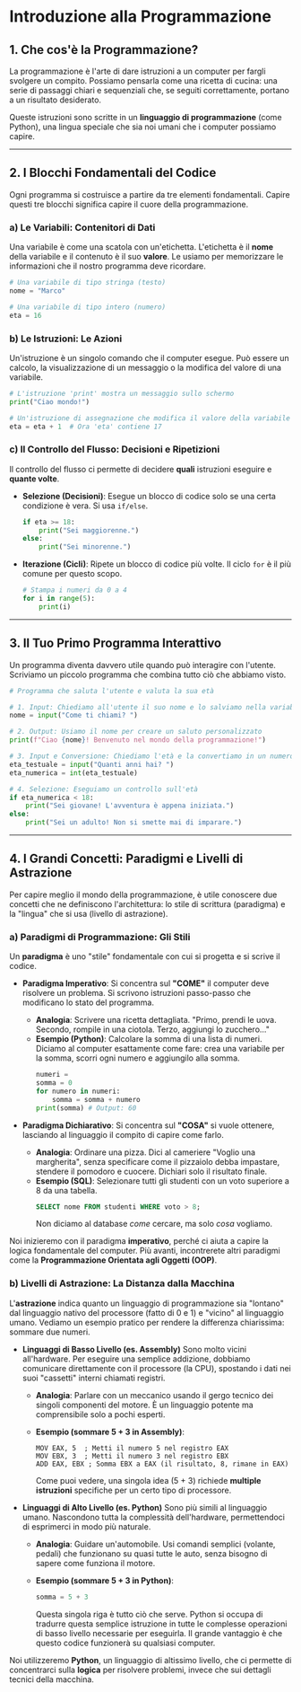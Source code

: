 # Introduzione alla Programmazione

## 1. Che cos'è la Programmazione?

La programmazione è l'arte di dare istruzioni a un computer per fargli svolgere un compito. Possiamo pensarla come una ricetta di cucina: una serie di passaggi chiari e sequenziali che, se seguiti correttamente, portano a un risultato desiderato.

Queste istruzioni sono scritte in un **linguaggio di programmazione** (come Python), una lingua speciale che sia noi umani che i computer possiamo capire.

---

## 2. I Blocchi Fondamentali del Codice

Ogni programma si costruisce a partire da tre elementi fondamentali. Capire questi tre blocchi significa capire il cuore della programmazione.

### a) Le Variabili: Contenitori di Dati

Una variabile è come una scatola con un'etichetta. L'etichetta è il **nome** della variabile e il contenuto è il suo **valore**. Le usiamo per memorizzare le informazioni che il nostro programma deve ricordare.

```python
# Una variabile di tipo stringa (testo)
nome = "Marco"

# Una variabile di tipo intero (numero)
eta = 16
```

### b) Le Istruzioni: Le Azioni

Un'istruzione è un singolo comando che il computer esegue. Può essere un calcolo, la visualizzazione di un messaggio o la modifica del valore di una variabile.

```python
# L'istruzione 'print' mostra un messaggio sullo schermo
print("Ciao mondo!")

# Un'istruzione di assegnazione che modifica il valore della variabile 'eta'
eta = eta + 1  # Ora 'eta' contiene 17
```

### c) Il Controllo del Flusso: Decisioni e Ripetizioni

Il controllo del flusso ci permette di decidere **quali** istruzioni eseguire e **quante volte**.

*   **Selezione (Decisioni)**: Esegue un blocco di codice solo se una certa condizione è vera. Si usa `if/else`.

    ```python
    if eta >= 18:
        print("Sei maggiorenne.")
    else:
        print("Sei minorenne.")
    ```

*   **Iterazione (Cicli)**: Ripete un blocco di codice più volte. Il ciclo `for` è il più comune per questo scopo.

    ```python
    # Stampa i numeri da 0 a 4
    for i in range(5):
        print(i)
    ```

---

## 3. Il Tuo Primo Programma Interattivo

Un programma diventa davvero utile quando può interagire con l'utente. Scriviamo un piccolo programma che combina tutto ciò che abbiamo visto.

```python
# Programma che saluta l'utente e valuta la sua età

# 1. Input: Chiediamo all'utente il suo nome e lo salviamo nella variabile 'nome'
nome = input("Come ti chiami? ")

# 2. Output: Usiamo il nome per creare un saluto personalizzato
print(f"Ciao {nome}! Benvenuto nel mondo della programmazione!")

# 3. Input e Conversione: Chiediamo l'età e la convertiamo in un numero intero
eta_testuale = input("Quanti anni hai? ")
eta_numerica = int(eta_testuale)

# 4. Selezione: Eseguiamo un controllo sull'età
if eta_numerica < 18:
    print("Sei giovane! L'avventura è appena iniziata.")
else:
    print("Sei un adulto! Non si smette mai di imparare.")
```

---

## 4. I Grandi Concetti: Paradigmi e Livelli di Astrazione

Per capire meglio il mondo della programmazione, è utile conoscere due concetti che ne definiscono l'architettura: lo stile di scrittura (paradigma) e la "lingua" che si usa (livello di astrazione).

### a) Paradigmi di Programmazione: Gli Stili

Un **paradigma** è uno "stile" fondamentale con cui si progetta e si scrive il codice.

*   **Paradigma Imperativo**: Si concentra sul **"COME"** il computer deve risolvere un problema. Si scrivono istruzioni passo-passo che modificano lo stato del programma.
    *   **Analogia**: Scrivere una ricetta dettagliata. "Primo, prendi le uova. Secondo, rompile in una ciotola. Terzo, aggiungi lo zucchero..."
    *   **Esempio (Python)**: Calcolare la somma di una lista di numeri. Diciamo al computer esattamente come fare: crea una variabile per la somma, scorri ogni numero e aggiungilo alla somma.
        ```python
        numeri =
        somma = 0
        for numero in numeri:
            somma = somma + numero
        print(somma) # Output: 60
        ```

*   **Paradigma Dichiarativo**: Si concentra sul **"COSA"** si vuole ottenere, lasciando al linguaggio il compito di capire come farlo.
    *   **Analogia**: Ordinare una pizza. Dici al cameriere "Voglio una margherita", senza specificare come il pizzaiolo debba impastare, stendere il pomodoro e cuocere. Dichiari solo il risultato finale.
    *   **Esempio (SQL)**: Selezionare tutti gli studenti con un voto superiore a 8 da una tabella.
        ```sql
        SELECT nome FROM studenti WHERE voto > 8;
        ```
        Non diciamo al database *come* cercare, ma solo *cosa* vogliamo.

Noi inizieremo con il paradigma **imperativo**, perché ci aiuta a capire la logica fondamentale del computer. Più avanti, incontrerete altri paradigmi come la **Programmazione Orientata agli Oggetti (OOP)**.

### b) Livelli di Astrazione: La Distanza dalla Macchina

L'**astrazione** indica quanto un linguaggio di programmazione sia "lontano" dal linguaggio nativo del processore (fatto di 0 e 1) e "vicino" al linguaggio umano. Vediamo un esempio pratico per rendere la differenza chiarissima: sommare due numeri.

*   **Linguaggi di Basso Livello (es. Assembly)**
    Sono molto vicini all'hardware. Per eseguire una semplice addizione, dobbiamo comunicare direttamente con il processore (la CPU), spostando i dati nei suoi "cassetti" interni chiamati registri.
    
    *   **Analogia**: Parlare con un meccanico usando il gergo tecnico dei singoli componenti del motore. È un linguaggio potente ma comprensibile solo a pochi esperti.

    *   **Esempio (sommare 5 + 3 in Assembly)**:
        ```assembly
        MOV EAX, 5  ; Metti il numero 5 nel registro EAX
        MOV EBX, 3  ; Metti il numero 3 nel registro EBX
        ADD EAX, EBX ; Somma EBX a EAX (il risultato, 8, rimane in EAX)
        ```
        Come puoi vedere, una singola idea (5 + 3) richiede **multiple istruzioni** specifiche per un certo tipo di processore.

*   **Linguaggi di Alto Livello (es. Python)**
    Sono più simili al linguaggio umano. Nascondono tutta la complessità dell'hardware, permettendoci di esprimerci in modo più naturale.

    *   **Analogia**: Guidare un'automobile. Usi comandi semplici (volante, pedali) che funzionano su quasi tutte le auto, senza bisogno di sapere come funziona il motore.

    *   **Esempio (sommare 5 + 3 in Python)**:
        ```python
        somma = 5 + 3
        ```
        Questa singola riga è tutto ciò che serve. Python si occupa di tradurre questa semplice istruzione in tutte le complesse operazioni di basso livello necessarie per eseguirla. Il grande vantaggio è che questo codice funzionerà su qualsiasi computer.

Noi utilizzeremo **Python**, un linguaggio di altissimo livello, che ci permette di concentrarci sulla **logica** per risolvere problemi, invece che sui dettagli tecnici della macchina.